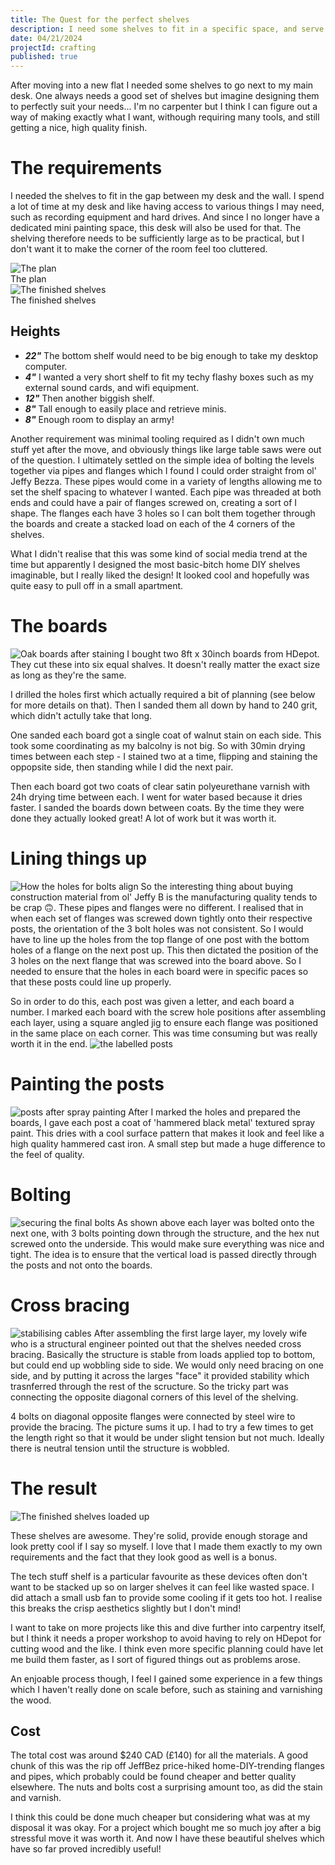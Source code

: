 ```yaml
---
title: The Quest for the perfect shelves
description: I need some shelves to fit in a specific space, and serve specific purposes.
date: 04/21/2024
projectId: crafting
published: true
---
```


After moving into a new flat I needed some shelves to go next to my main desk. One always needs a good set of shelves but imagine designing them to perfectly suit your needs... I'm no carpenter but I think I can figure out a way of making exactly what I want, withough requiring many tools, and still getting a nice, high quality finish.

# The requirements
I needed the shelves to fit in the gap between my desk and the wall. I spend a lot of time at my desk and like having access to various things I may need, such as recording equipment and hard drives. And since I no longer have a dedicated mini painting space, this desk will also be used for that. The shelving therefore needs to be sufficiently large as to be practical, but I don't want it to make the corner of the room feel too cluttered.


<div class="one-two-grid">
    <div class="post-image__container">
        <img alt="The plan" src="/images/woodwork/shelves/shelf-plan-white.svg" class="post-image" />
        <div class="caption">The plan</div>
    </div>
    <div class="post-image__container">
        <img alt="The finished shelves" src="/images/woodwork/shelves/finished-shelves.webp" class="post-image" />
        <div class="caption">The finished shelves</div>
    </div>
</div>

## Heights
- ***22"*** The bottom shelf would need to be big enough to take my desktop computer.
- ***4"*** I wanted a very short shelf to fit my techy flashy boxes such as my external sound cards, and wifi equipment.
- ***12"*** Then another biggish shelf.
- ***8"*** Tall enough to easily place and retrieve minis.
- ***8"*** Enough room to display an army!

Another requirement was minimal tooling required as I didn't own much stuff yet after the move, and obviously things like large table saws were out of the question. I ultimately settled on the simple idea of bolting the levels together via pipes and flanges which I found I could order straight from ol' Jeffy Bezza. These pipes would come in a variety of lengths allowing me to set the shelf spacing to whatever I wanted. Each pipe was threaded at both ends and could have a pair of flanges screwed on, creating a sort of I shape. The flanges each have 3 holes so I can bolt them together through the boards and create a stacked load on each of the 4 corners of the shelves.

What I didn't realise that this was some kind of social media trend at the time but apparently I designed the most basic-bitch home DIY shelves imaginable, but I really liked the design! It looked cool and hopefully was quite easy to pull off in a small apartment.

# The boards
![Oak boards after staining](woodwork/shelves/boards.webp)
I bought two 8ft x 30inch boards from HDepot. They cut these into six equal shalves. It doesn't really matter the exact size as long as they're the same.

I drilled the holes first which actually required a bit of planning (see below for more details on that). Then I sanded them all down by hand to 240 grit, which didn't actully take that long.

One sanded each board got a single coat of walnut stain on each side. This took some coordinating as my balcolny is not big. So with 30min drying times between each step - I stained two at a time, flipping and staining the oppopsite side, then standing while I did the next pair.

Then each board got two coats of clear satin polyeurethane varnish with 24h drying time between each. I went for water based because it dries faster. I sanded the boards down between coats. By the time they were done they actually looked great! A lot of work but it was worth it.

# Lining things up
![How the holes for bolts align](woodwork/shelves/screw-diagram.svg)
So the interesting thing about buying construction material from ol' Jeffy B is the manufacturing quality tends to be crap 🙃. These pipes and flanges were no different. I realised that in when each set of flanges was screwed down tightly onto their respective posts, the orientation of the 3 bolt holes was not consistent. So I would have to line up the holes from the top flange of one post with the bottom holes of a flange on the next post up. This then dictated the position of the 3 holes on the next flange that was screwed into the board above. So I needed to ensure that the holes in each board were in specific paces so that these posts could line up properly.

So in order to do this, each post was given a letter, and each board a number. I marked each board with the screw hole positions after assembling each layer, using a square angled jig to ensure each flange was positioned in the same place on each corner. This was time consuming but was really worth it in the end.
![the labelled posts](woodwork/shelves/pipes-labelled.webp)

# Painting the posts
![posts after spray painting](woodwork/shelves/pipes-sprayed.webp)
After I marked the holes and prepared the boards, I gave each post a coat of 'hammered black metal' textured spray paint. This dries with a cool surface pattern that makes it look and feel like a high quality hammered cast iron. A small step but made a huge difference to the feel of quality.

# Bolting
![securing the final bolts](woodwork/shelves/working.webp)
As shown above each layer was bolted onto the next one, with 3 bolts pointing down through the structure, and the hex nut screwed onto the underside. This would make sure everything was nice and tight. The idea is to ensure that the vertical load is passed directly through the posts and not onto the boards.

# Cross bracing
![stabilising cables](woodwork/shelves/cross-bracing.webp)
After assembling the first large layer, my lovely wife who is a structural engineer pointed out that the shelves needed cross bracing. Basically the structure is stable from loads applied top to bottom, but could end up wobbling side to side. We would only need bracing on one side, and by putting it across the larges "face" it provided stability which trasnferred through the rest of the scructure. So the tricky part was connecting the opposite diagonal corners of this level of the shelving.

4 bolts on diagonal opposite flanges were connected by steel wire to provide the bracing. The picture sums it up. I had to try a few times to get the length right so that it would be under slight tension but not much. Ideally there is neutral tension until the structure is wobbled.

# The result
![The finished shelves loaded up](woodwork/shelves/finished-full-shelves.webp)

These shelves are awesome. They're solid, provide enough storage and look pretty cool if I say so myself. I love that I made them exactly to my own requirements and the fact that they look good as well is a bonus.

The tech stuff shelf is a particular favourite as these devices often don't want to be stacked up so on larger shelves it can feel like wasted space. I did attach a small usb fan to provide some cooling if it gets too hot. I realise this breaks the crisp aesthetics slightly but I don't mind!

I want to take on more projects like this and dive further into carpentry itself, but I think it needs a proper workshop to avoid having to rely on HDepot for cutting wood and the like. I think even more specific planning could have let me build them faster, as I sort of figured things out as problems arose.

An enjoable process though, I feel I gained some experience in a few things which I haven't really done on scale before, such as staining and varnishing the wood.

## Cost
The total cost was around $240 CAD (£140) for all the materials. A good chunk of this was the rip off JeffBez price-hiked home-DIY-trending flanges and pipes, which probably could be found cheaper and better quality elsewhere. The nuts and bolts cost a surprising amount too, as did the stain and varnish.

I think this could be done much cheaper but considering what was at my disposal it was okay. For a project which bought me so much joy after a big stressful move it was worth it. And now I have these beautiful shelves which have so far proved incredibly useful!
